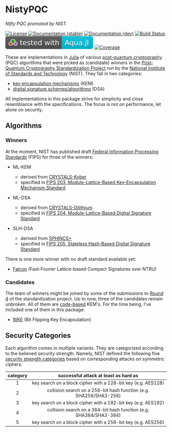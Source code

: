 # NistyPQC

*Nifty PQC promoted by NIST.*

[![License](https://img.shields.io/badge/license-MIT-brightgreen.svg?style=flat)](LICENSE)
[![Documentation (stable)](https://img.shields.io/badge/docs-stable-blue.svg)](https://erich-9.github.io/NistyPQC.jl/stable)
[![Documentation (dev)](https://img.shields.io/badge/docs-dev-blue.svg)](https://erich-9.github.io/NistyPQC.jl/dev)
[![Build Status](https://github.com/erich-9/NistyPQC.jl/actions/workflows/CI.yml/badge.svg)](https://github.com/erich-9/NistyPQC.jl/actions/workflows/CI.yml)
[![Aqua](https://raw.githubusercontent.com/JuliaTesting/Aqua.jl/master/badge.svg)](https://github.com/JuliaTesting/Aqua.jl)
[![Coverage](https://codecov.io/github/erich-9/NistyPQC.jl/branch/main/graph/badge.svg)](https://codecov.io/github/erich-9/NistyPQC.jl)

These are implementations in [Julia](https://julialang.org/) of various [post-quantum cryptography](https://en.wikipedia.org/wiki/Post-quantum_cryptography) (PQC) algorithms that were picked as (candidate) winners in the [Post-Quantum Cryptography Standardization Project](https://csrc.nist.gov/Projects/post-quantum-cryptography/post-quantum-cryptography-standardization) run by the [National Institute of Standards and Technology](https://www.nist.gov/) (NIST).
They fall in two categories:

  - [key encapsulation mechanisms](https://en.wikipedia.org/wiki/Key_encapsulation_mechanism) (KEM)
  - [digital signature schemes/algorithms](https://en.wikipedia.org/wiki/Digital_signature) (DSA)

All implementations in this package strive for simplicity and close resemblance with the specifications.
The focus is not on performance, let alone on security.

## Algorithms

### Winners

At the moment, NIST has published draft [Federal Information Processing Standards](https://en.wikipedia.org/wiki/Federal_Information_Processing_Standards) (FIPS) for three of the winners:

  - ML-KEM

      + derived from [CRYSTALS-Kyber](https://pq-crystals.org/kyber/)
      + specified in [FIPS 203, Module-Lattice-Based Key-Encapsulation Mechanism Standard](https://csrc.nist.gov/pubs/fips/203/ipd)

  - ML-DSA

      + derived from [CRYSTALS-Dilithium](https://pq-crystals.org/dilithium/)
      + specified in [FIPS 204, Module-Lattice-Based Digital Signature Standard](https://csrc.nist.gov/pubs/fips/204/ipd)

  - SLH-DSA

      + derived from [SPHINCS+](https://sphincs.org/)
      + specified in [FIPS 205, Stateless Hash-Based Digital Signature Standard](https://csrc.nist.gov/pubs/fips/205/ipd)

There is one more winner with no draft standard available yet:

  - [Falcon](https://falcon-sign.info/) (Fast-Fourier Lattice-based Compact Signatures over NTRU)

### Candidates

The team of winners might be joined by some of the submissions to [Round 4](https://csrc.nist.gov/Projects/post-quantum-cryptography/round-4-submissions) of the standardization project.
Up to now, three of the candidates remain unbroken.
All of them are [code-based](https://en.wikipedia.org/wiki/Post-quantum_cryptography#Code-based_cryptography) KEM's.
For the time being, I've included one of them in this package:

  - [BIKE](https://bikesuite.org/) (Bit Flipping Key Encapsulation)

## Security Categories

Each algorithm comes in multiple variants. They are categorized according to the believed security strength. Namely, NIST defined the following five [security strength categories](https://csrc.nist.gov/projects/post-quantum-cryptography/post-quantum-cryptography-standardization/evaluation-criteria/security-(evaluation-criteria)) based on corresponding attacks on symmetric ciphers:

| category | successful attack at least as hard as                              |
|:--------:|:------------------------------------------------------------------:|
| 1        | key search on a block cipher with a 128-bit key (e.g. AES128)      |
| 2        | collision search on a 256-bit hash function (e.g. SHA256/SHA3-256) |
| 3        | key search on a block cipher with a 192-bit key (e.g. AES192)      |
| 4        | collision search on a 384-bit hash function (e.g. SHA384/SHA3-384) |
| 5        | key search on a block cipher with a 256-bit key (e.g. AES256)      |
